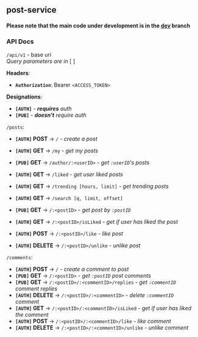 ## post-service

#### Please note that the main code under development is in the [dev](https://github.com/BloggingApp/post-service/tree/dev) branch

### API Docs
`/api/v1` - base uri  
*Query parameters are in* [ ]

**Headers**:
- **`Authorization`**: Bearer `<ACCESS_TOKEN>`

**Designations**:
- **`[AUTH]`** - ***requires** auth*
- **`[PUB]`** - ***doesn't** require auth*

`/posts`:
- **`[AUTH]` POST** -> `/` - *create a post*
- **`[AUTH]` GET** -> `/my` - *get my posts*
- **`[PUB]` GET** -> `/author/:<userID>` - *get `:userID`'s posts*
- **`[AUTH]` GET** -> `/liked` - *get user liked posts*
- **`[AUTH]` GET** -> `/trending [hours, limit]` - *get trending posts*
- **`[AUTH]` GET** -> `/search [q, limit, offset]`

- **`[PUB]` GET** -> `/:<postID>` - *get post by `:postID`*
- **`[AUTH]` GET** -> `/:<postID>/isLiked` - *get if user has liked the post*
- **`[AUTH]` POST** -> `/:<postID>/like` - *like post*
- **`[AUTH]` DELETE** -> `/:<postID>/unlike` - *unlike post*

`/comments`:
- **`[AUTH]` POST** -> `/` - *create a comment to post*
- **`[PUB]` GET** -> `/:<postID>` - *get `:postID` post comments*
- **`[PUB]` GET** -> `/:<postID>/:<commentID>/replies` - *get `:commentID` comment replies*
- **`[AUTH]` DELETE** -> `/:<postID>/:<commentID>` - *delete `:commentID` comment*
- **`[AUTH]` GET** -> `/:<postID>/:<commentID>/isLiked` - *get if user has liked the comment*
- **`[AUTH]` POST** -> `/:<postID>/:<commentID>/like` - *like comment*
- **`[AUTH]` DELETE** -> `/:<postID>/:<commentID>/unlike` - *unlike comment*

